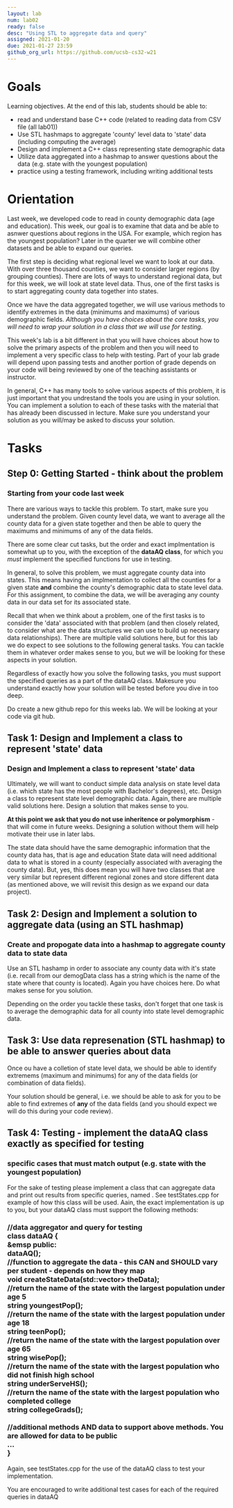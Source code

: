```yaml
---
layout: lab
num: lab02	
ready: false
desc: "Using STL to aggregate data and query"
assigned: 2021-01-20 
due: 2021-01-27 23:59
github_org_url: https://github.com/ucsb-cs32-w21
---
```


Goals
=====

Learning objectives. At the end of this lab, students should be able to:

-   read and understand base C++ code (related to reading data from CSV file (all lab01))
-   Use STL hashmaps to aggregate 'county' level data to 'state' data (including computing the average)
- 	Design and implement a C++ class representing state demographic data
-   Utilize data aggregated into a hashmap to answer questions about the data (e.g. state with the youngest population)
-   practice using a testing framework, including writing additional tests


Orientation
============
Last week, we developed code to read in county demographic data (age and education).  This week, our goal is to examine that data and be able to asnwer questions about regions in the USA.  For example, which region has the youngest population? Later in the quarter we will combine other datasets and be able to expand our queries.

The first step is deciding what regional level we want to look at our data.  With over three thousand counties, we want to consider larger regions (by grouping counties).  There are lots of ways to understand regional data, but for this week, we will look at state level data. Thus, one of the first tasks is to start aggregating county data together into states.  

Once we have the data aggregated together, we will use various methods to identify extremes in the data (minimums and maximums) of various demographic fields.  *Although you have choices about the core tasks, you will need to wrap your solution in a class that we will use for testing.*

This week's lab is a bit different in that you will have choices about how to solve the primary aspects of the problem and then you will need
to implement a very specific class to help with testing.  Part of your lab grade will depend upon passing tests and another portion of grade
depends on your code will being reviewed by one of the teaching assistants or instructor.  

In general, C++ has many tools to solve various aspects of this problem, it is just important that you
undrestand the tools you are using in your solution.  You can implement a solution to each of these tasks with the material that
has already been discussed in lecture.  Make sure you understand your solution as you will/may be asked to discuss your solution.

Tasks
============

Step 0: Getting Started - think about the problem
-----------------------

### Starting from your code last week
There are various ways to tackle this problem.  To start, make sure you understand the problem.  Given county level data, we want to average all
the county data for a given state together and then be able to query the maximums and minimums of any of the data fields.

There are some clear cut tasks, but the order and exact implmentation is somewhat up to you, with the exception of the <b>dataAQ class</b>, for which you *must* implement the specified functions for use in testing. 

In general, to solve this problem, we must aggregate county data into states.  This means having an implmentation to collect all the counties for a 
given state <b>and</b> combine the county's demographic data to state level data.  For this assignment, to combine the data, we will be averaging any county data in our data set for its associated state.

Recall that when we think about a problem, one of the first tasks is to consider the 'data' associated with that problem (and then closely related, to consider what are the data structures 
we can use to build up necessary data relationships).  There are multiple valid solutions here, but for this lab we do expect to see solutions to the following general tasks. You can tackle them in whatever order makes sense to you, but we will be looking for these aspects in your solution.

Regardless of exactly how you solve the following tasks, you must support the specified queries as a part of the dataAQ class.  Makesure you understand exactly how your solution will be tested before you dive in too deep.

Do create a new github repo for this weeks lab.  We will be looking at your code via git hub.

Task 1: Design and Implement a class to represent 'state' data
-----------------------
### Design and Implement a class to represent 'state' data
Ultimately, we will want to conduct simple data analysis on state level data (i.e. which state has the most people with Bachelor's degrees), etc. 
Design a class to represent state level demographic data.  Again, there are multiple valid solutions here.  Design a solution that makes sense to you. 

<b>At this point we ask that you do not use inheritence or polymorphism</b> - that will come in future weeks. Designing a solution without them will help motivate their use in later labs.

The state data should have the same demographic information that the county data has, that is age and education  State data will need additional data to what is stored in a county (especially associated with averaging the county data). But, yes, this does mean you will have 
two classes that are very similar but represent different regional zones and store different data (as mentioned above, we will revisit this design as we expand our data project).

Task 2: Design and Implement a solution to aggregate data (using an STL hashmap)
-----------------------
### Create and propogate data into a hashmap to aggregate county data to state data
Use an STL hashamp in order to associate any county data with it's state (i.e. recall from our demogData class has a string which is the name of the state where that county is located).  Again you have choices here.  Do what makes sense for you solution.

Depending on the order you tackle these tasks, don't forget that one task is to average the demographic data for all county into state level demographic data.

Task 3: Use data represenation (STL hashmap) to be able to answer queries about data
-----------------------

Once ou have a colletion of state level data, we should be able to identify extremems (maximum and minimums) for any of the data fields (or combination of data fields).

Your solution should be general, i.e. we should be able to ask for you to be able to find extremes of <b>any</b> of the data fields (and you should
expect we will do this during your code review).


Task 4: Testing - implement the dataAQ class exactly as specified for testing
-----------------------
### specific cases that must match output (e.g. state with the youngest population)

For the sake of testing please implement a class that can aggregate data and print out results from specific queries, named <dataAQ>.  See testStates.cpp for example of how this class will be used.  Aain, the exact implementation is up to you, but your dataAQ class must support the following methods:
 
<h3>
//data aggregator and query for testing<br>
class dataAQ {<br>
&emsp  public:<br>
    dataAQ();<br>
    //function to aggregate the data - this CAN and SHOULD vary per student - depends on how they map<br>
    void createStateData(std::vector<shared_ptr<demogData>> theData);<br>
    //return the name of the state with the largest population under age 5<br>
    string youngestPop();<br>
    //return the name of the state with the largest population under age 18<br>
    string teenPop();<br>
    //return the name of the state with the largest population over age 65<br>
    string wisePop();<br>
    //return the name of the state with the largest population who did not finish high school<br>
    string underServeHS();<br>
    //return the name of the state with the largest population who completed college<br>
    string collegeGrads();<br>
  <br>
    //additional methods AND data to support above methods.  You are allowed for data to be public<br>
    ...<br>
 }<br>
 </h3>

Again, see testStates.cpp for the use of the dataAQ class to test your implementation.

You are encouraged to write additional test cases for each of the required queries in dataAQ

